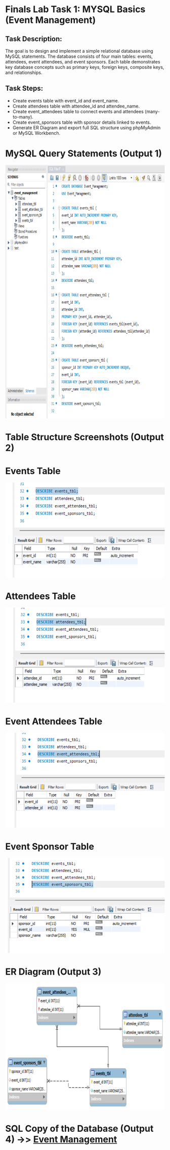 # Finals Lab Task 1: MYSQL Basics (Event Management)

## Task Description:
The goal is to design and implement a simple relational database using MySQL statements. The database consists of four main tables: events, attendees, event attendees, and event sponsors. Each table demonstrates key database concepts such as primary keys, foreign keys, composite keys, and relationships.

## Task Steps:
- Create events table with event_id and event_name.
- Create attendees table with attendee_id and attendee_name.
- Create event_attendees table to connect events and attendees (many-to-many).
- Create event_sponsors table with sponsor details linked to events.
- Generate ER Diagram and export full SQL structure using phpMyAdmin or MySQL Workbench.

# MySQL Query Statements (Output 1)
<img src="files/SQL%20commands.png" alt="Alt Text" width="1000" height="800">

# Table Structure Screenshots (Output 2)

# Events Table
<img src="files/events.png" alt="Alt Text" width="600" height="300">

# Attendees Table
<img src="files/attendees.png" alt="Alt Text" width="600" height="300">

# Event Attendees Table
<img src="files/event_attendees.png" alt="Alt Text" width="600" height="300">

# Event Sponsor Table
<img src="files/event_sponsors.png" alt="Alt Text" width="600" height="300">

# ER Diagram (Output 3)
<img src="files/ER_Diagram.png" alt="Alt Text" width="800" height="400">

# SQL Copy of the Database (Output 4) ->> [Event Management](https://github.com/bangshiki/EDM-Portfolio/blob/09a1318eff4aefbe153213bf757f113d13d1b18c/Final%20Task%201/files/Event_Management.sql)
